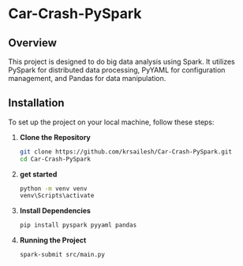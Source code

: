 # Car-Crash-PySpark

## Overview

This project is designed to do big data analysis using Spark. It utilizes PySpark for distributed data processing, PyYAML for configuration management, and Pandas for data manipulation.

## Installation

To set up the project on your local machine, follow these steps:

1. **Clone the Repository**

   ```bash
   git clone https://github.com/krsailesh/Car-Crash-PySpark.git
   cd Car-Crash-PySpark
   
2. **get started**
   ```bash
   python -m venv venv
   venv\Scripts\activate

3. **Install Dependencies**
   ```bash
   pip install pyspark pyyaml pandas

4. **Running the Project**
   ```bash
   spark-submit src/main.py



